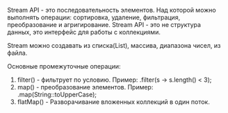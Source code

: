 Stream API - это последовательность элементов. Над которой можно выполнять операции: сортировка, удаление,
фильтрация, преобразование и агригирование. Stream API - это не структура данных, это интерфейс для работы
с коллекциями.

Stream можно создавать из списка(List), массива, диапазона чисел, из файла.

Основные промежуточные операции:
1. filter() - фильтрует по условию. Пример: .filter(s -> s.length() < 3);
2. map() - преобразование элементов. Пример: .map(String::toUpperCase);
3. flatMap() - Разворачивание вложенных коллекций в один поток.
